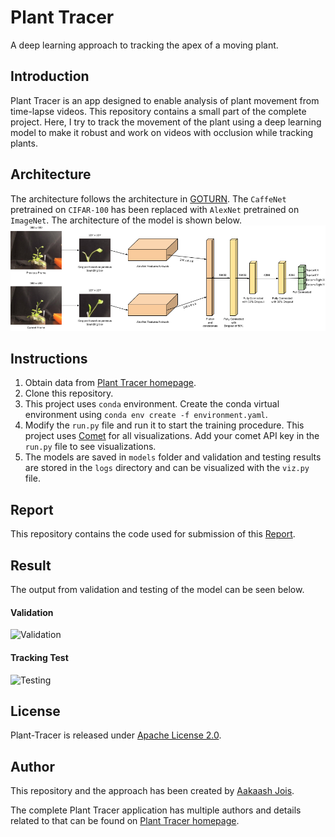 # Plant Tracer
A deep learning approach to tracking the apex of a moving plant.

## Introduction
Plant Tracer is an app designed to enable analysis of plant movement from time-lapse videos. This repository contains a small part of the complete project. Here, I try to track the movement of the plant using a deep learning model to make it robust and work on videos with occlusion while tracking plants.

## Architecture
The architecture follows the architecture in [GOTURN](https://arxiv.org/pdf/1604.01802.pdf). The `CaffeNet` pretrained on `CIFAR-100` has been replaced with `AlexNet` pretrained on `ImageNet`.  The architecture of the model is shown below.
![](./misc/architecture.png?raw=True "Architecture")

## Instructions
1. Obtain data from [Plant Tracer homepage](https://www.planttracer.com/).
2. Clone this repository.
3. This project uses `conda` environment. Create the conda virtual environment using `conda env create -f environment.yaml`.
4. Modify the `run.py` file and run it to start the training procedure. This project uses [Comet](https://www.comet.ml) for all visualizations. Add your comet API key in the `run.py` file to see visualizations.
5. The models are saved in `models` folder and validation and testing results are stored in the `logs` directory and can be visualized with the `viz.py` file.

## Report
This repository contains the code used for submission of this [Report](./misc/Report.pdf).

## Result
The output from validation and testing of the model can be seen below.
#### Validation
![](./misc/validation.gif?raw=True "Validation")
#### Tracking Test
![Testing](./misc/testing.gif?raw=True "Testing")

## License
Plant-Tracer is released under [Apache License 2.0](./LICENSE.md).

## Author
This repository and the approach has been created by [Aakaash Jois](https://aakaashjois.com).

The complete Plant Tracer application has multiple authors and details related to that can be found on [Plant Tracer homepage](https://www.planttracer.com).
